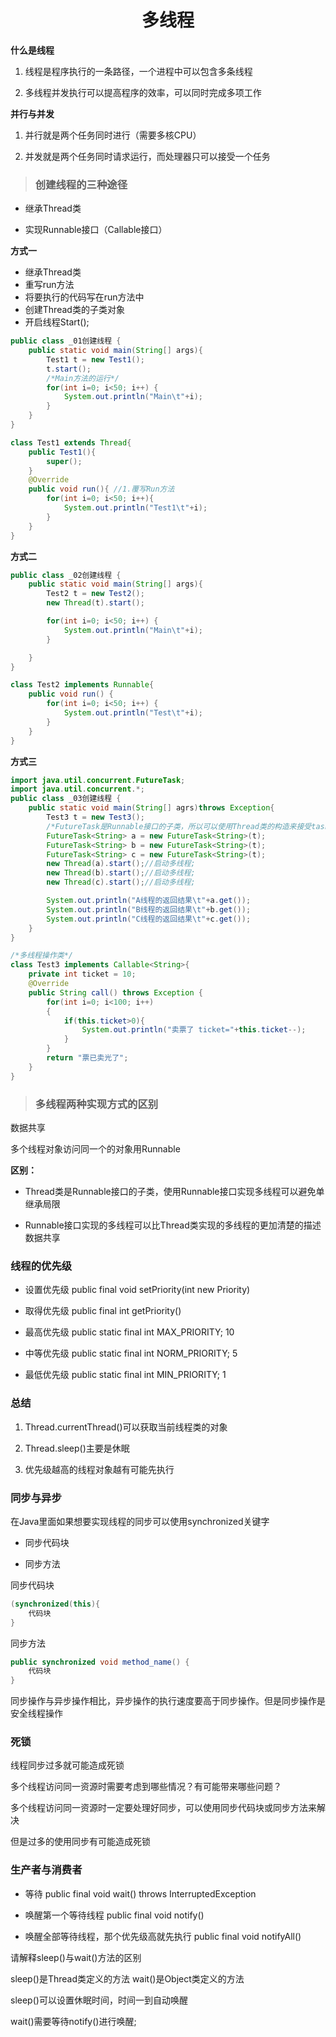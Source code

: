 

# <center>多线程</center>

**什么是线程**

1. 线程是程序执行的一条路径，一个进程中可以包含多条线程

2. 多线程并发执行可以提高程序的效率，可以同时完成多项工作 

**并行与并发**

1. 并行就是两个任务同时进行（需要多核CPU）

2. 并发就是两个任务同时请求运行，而处理器只可以接受一个任务

> ### 创建线程的三种途径

- 继承Thread类

- 实现Runnable接口（Callable接口）

**方式一**


- 继承Thread类
- 重写run方法
- 将要执行的代码写在run方法中
- 创建Thread类的子类对象
- 开启线程Start();


```java
public class _01创建线程 {
    public static void main(String[] args){
        Test1 t = new Test1();
        t.start();
        /*Main方法的运行*/
        for(int i=0; i<50; i++) {
            System.out.println("Main\t"+i);
        }
    }
}

class Test1 extends Thread{
    public Test1(){
        super();
    }
    @Override
    public void run(){ //1.覆写Run方法
        for(int i=0; i<50; i++){
            System.out.println("Test1\t"+i);
        }
    }
}
```

**方式二**

```java
public class _02创建线程 {
    public static void main(String[] args){
        Test2 t = new Test2();
        new Thread(t).start();

        for(int i=0; i<50; i++) {
            System.out.println("Main\t"+i);
        }

    }
}

class Test2 implements Runnable{
    public void run() {
        for(int i=0; i<50; i++) {
            System.out.println("Test\t"+i);
        }
    }
}
```


**方式三**

```java
import java.util.concurrent.FutureTask;
import java.util.concurrent.*;
public class _03创建线程 {
    public static void main(String[] agrs)throws Exception{
        Test3 t = new Test3();
        /*FutureTask是Runnable接口的子类，所以可以使用Thread类的构造来接受task对象*/
        FutureTask<String> a = new FutureTask<String>(t);
        FutureTask<String> b = new FutureTask<String>(t);
        FutureTask<String> c = new FutureTask<String>(t);
        new Thread(a).start();//启动多线程;
        new Thread(b).start();//启动多线程;
        new Thread(c).start();//启动多线程;

        System.out.println("A线程的返回结果\t"+a.get());
        System.out.println("B线程的返回结果\t"+b.get());
        System.out.println("C线程的返回结果\t"+c.get());
    }
}

/*多线程操作类*/
class Test3 implements Callable<String>{
    private int ticket = 10;
    @Override
    public String call() throws Exception {
        for(int i=0; i<100; i++)
        {
            if(this.ticket>0){
                System.out.println("卖票了 ticket="+this.ticket--);
            }
        }
        return "票已卖光了";
    }
}
```

> ### 多线程两种实现方式的区别

数据共享

多个线程对象访问同一个的对象用Runnable

**区别：**

- Thread类是Runnable接口的子类，使用Runnable接口实现多线程可以避免单继承局限

- Runnable接口实现的多线程可以比Thread类实现的多线程的更加清楚的描述数据共享






### 线程的优先级

- 设置优先级 public final void setPriority(int new Priority)

- 取得优先级 public final int getPriority()


- 最高优先级 public static final int MAX_PRIORITY;  10 

- 中等优先级 public static final int NORM_PRIORITY;	5
	
- 最低优先级 public static final int MIN_PRIORITY;	1



### 总结

1. Thread.currentThread()可以获取当前线程类的对象

2. Thread.sleep()主要是休眠

3. 优先级越高的线程对象越有可能先执行 


### 同步与异步


在Java里面如果想要实现线程的同步可以使用synchronized关键字

- 同步代码块

- 同步方法

同步代码块

```java
(synchronized(this){
	代码块
}
```

同步方法

```java
public synchronized void method_name() {
	代码块
}
```

同步操作与异步操作相比，异步操作的执行速度要高于同步操作。但是同步操作是安全线程操作


### 死锁

线程同步过多就可能造成死锁



<import>多个线程访问同一资源时需要考虑到哪些情况？有可能带来哪些问题？</import>

多个线程访问同一资源时一定要处理好同步，可以使用同步代码块或同步方法来解决

但是过多的使用同步有可能造成死锁



### 生产者与消费者

- 等待 public final void wait() throws InterruptedException

- 唤醒第一个等待线程 public final void notify()

- 唤醒全部等待线程，那个优先级高就先执行 public final void notifyAll()



<import>请解释sleep()与wait()方法的区别</import>

sleep()是Thread类定义的方法 wait()是Object类定义的方法

sleep()可以设置休眠时间，时间一到自动唤醒

wait()需要等待notify()进行唤醒;




